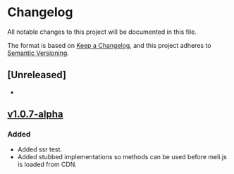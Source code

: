 # Changelog

All notable changes to this project will be documented in this file.

The format is based on [Keep a Changelog](https://keepachangelog.com/en/1.0.0/), and this project adheres to [Semantic Versioning](https://semver.org/spec/v2.0.0.html).

## [Unreleased]

-

## [v1.0.7-alpha]

### Added

- Added ssr test.
- Added stubbed implementations so methods can be used before meli.js is loaded from CDN.

[v1.0.7-alpha]: https://github.com/meli-ai/meli.js/compare/v.1.0.7-alpha...v.1.0.7-alpha
